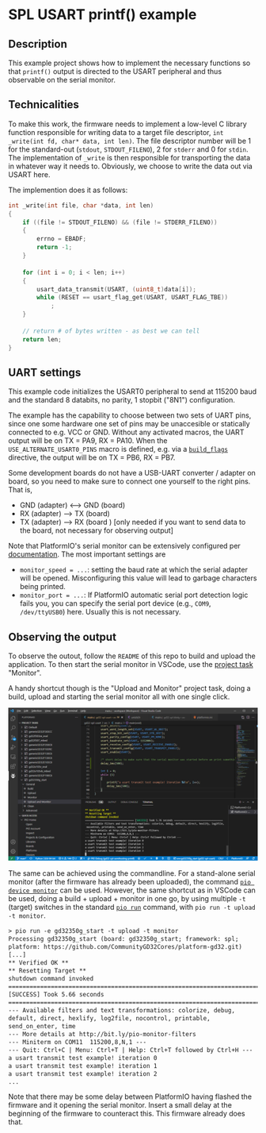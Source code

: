 # SPL USART printf() example

## Description 

This example project shows how to implement the necessary functions so that `printf()` output is directed to the USART peripheral and thus observable on the serial monitor.

## Technicalities

To make this work, the firmware needs to implement a low-level C library function responsible for writing data to a target file descriptor, `int _write(int fd, char* data, int len)`. The file descriptor number will be 1 for the standard-out (`stdout`, `STDOUT_FILENO`), 2 for `stderr` and 0 for `stdin`. The implementation of `_write` is then responsible for transporting the data in whatever way it needs to. Obviously, we choose to write the data out via USART here.

The implemention does it as follows:

```cpp
int _write(int file, char *data, int len)
{
    if ((file != STDOUT_FILENO) && (file != STDERR_FILENO))
    {
        errno = EBADF;
        return -1;
    }

    for (int i = 0; i < len; i++)
    {
        usart_data_transmit(USART, (uint8_t)data[i]);
        while (RESET == usart_flag_get(USART, USART_FLAG_TBE))
            ;
    }

    // return # of bytes written - as best we can tell
    return len;
}
```

## UART settings

This example code initializes the USART0 peripheral to send at 115200 baud and the standard 8 databits, no parity, 1 stopbit ("8N1") configuration. 

The example has the capability to choose between two sets of UART pins, since one some hardware one set of pins may be unaccesible or statically connected to e.g. VCC or GND. Without any activated macros, the UART output will be on TX = PA9, RX = PA10. When the `USE_ALTERNATE_USART0_PINS` macro is defined, e.g. via a [`build_flags`](https://docs.platformio.org/en/latest/projectconf/section_env_build.html#build-flags) directive, the output will be on TX = PB6, RX = PB7.

Some development boards do not have a USB-UART converter / adapter on board, so you need to make sure to connect one yourself to the right pins. That is,
* GND (adapter) <--> GND (board)
* RX (adapter) --> TX (board)
* TX (adapter) --> RX (board ) [only needed if you want to send data to the board, not necessary for observing output]

Note that PlatformIO's serial monitor can be extensively configured per [documentation](https://docs.platformio.org/en/latest/projectconf/section_env_monitor.html). The most important settings are 
* `monitor_speed = ...`: setting the baud rate at which the serial adapter will be opened. Misconfiguring this value will lead to garbage characters being printed.
* `monitor_port = ...`: If PlatformIO automatic serial port detection logic fails you, you can specify the serial port device (e.g., `COM9`, `/dev/ttyUSB0`) here. Usually this is not necessary.

## Observing the output

To observe the outout, follow the `README` of this repo to build and upload the application. To then start the serial monitor in VSCode, use the [project task](https://docs.platformio.org/en/latest/integration/ide/vscode.html#project-tasks) "Monitor".

A handy shortcut though is the "Upload and Monitor" project task, doing a build, upload and starting the serial monitor all with one single click. 

![VSCode UART output](vscode_uart.png)

The same can be achieved using the commandline. For a stand-alone serial monitor (after the firmware has already been uploaded), the command [`pio device monitor`](https://docs.platformio.org/en/latest/core/userguide/device/cmd_monitor.html) can be used. However, the same shortcut as in VSCode can be used, doing a build + upload + monitor in one go, by using multiple `-t` (target) switches in the standard [`pio run`](https://docs.platformio.org/en/latest/core/userguide/remote/cmd_run.html) command, with `pio run -t upload -t monitor`. 

```
> pio run -e gd32350g_start -t upload -t monitor
Processing gd32350g_start (board: gd32350g_start; framework: spl; platform: https://github.com/CommunityGD32Cores/platform-gd32.git)
[...]
** Verified OK **
** Resetting Target **
shutdown command invoked
============================================================================================= [SUCCESS] Took 5.66 seconds =============================================================================================
--- Available filters and text transformations: colorize, debug, default, direct, hexlify, log2file, nocontrol, printable, send_on_enter, time
--- More details at http://bit.ly/pio-monitor-filters
--- Miniterm on COM11  115200,8,N,1 ---
--- Quit: Ctrl+C | Menu: Ctrl+T | Help: Ctrl+T followed by Ctrl+H ---
a usart transmit test example! iteration 0
a usart transmit test example! iteration 1
a usart transmit test example! iteration 2
...
```

Note that there may be some delay between PlatformIO having flashed the firmware and it opening the serial monitor. Insert a small delay at the beginning of the firmware to counteract this. This firmware already does that.